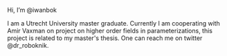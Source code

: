 Hi, I’m @iwanbok

I am a Utrecht University master graduate. Currently I am cooperating with Amir Vaxman on project on higher order fields in parameterizations, this project is related to my master's thesis.
One can reach me on twitter @dr_roboknik.

<!---
iwanbok/iwanbok is a ✨ special ✨ repository because its `README.md` (this file) appears on your GitHub profile.
You can click the Preview link to take a look at your changes.
--->
